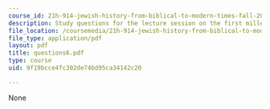 ```yaml
---
course_id: 21h-914-jewish-history-from-biblical-to-modern-times-fall-2007
description: Study questions for the lecture session on the first millennium and Maimonides.
file_location: /coursemedia/21h-914-jewish-history-from-biblical-to-modern-times-fall-2007/9f19bcce4fc302de74bd95ca34142c20_questions6.pdf
file_type: application/pdf
layout: pdf
title: questions6.pdf
type: course
uid: 9f19bcce4fc302de74bd95ca34142c20

---
```

None